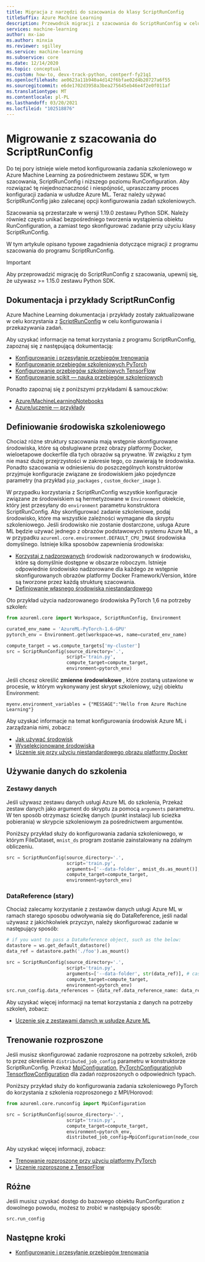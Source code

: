 ```yaml
---
title: Migracja z narzędzi do szacowania do klasy ScriptRunConfig
titleSuffix: Azure Machine Learning
description: Przewodnik migracji z szacowania do ScriptRunConfig w celu konfigurowania zadań szkoleniowych.
services: machine-learning
author: mx-iao
ms.author: minxia
ms.reviewer: sgilley
ms.service: machine-learning
ms.subservice: core
ms.date: 12/14/2020
ms.topic: conceptual
ms.custom: how-to, devx-track-python, contperf-fy21q1
ms.openlocfilehash: ae0623a11b940a4d142f6bfae02d4b20727a6f55
ms.sourcegitcommit: e6de1702d3958a3bea275645eb46e4f2e0f011af
ms.translationtype: MT
ms.contentlocale: pl-PL
ms.lasthandoff: 03/20/2021
ms.locfileid: "102518876"
---
```

# <a name="migrating-from-estimators-to-scriptrunconfig"></a>Migrowanie z szacowania do ScriptRunConfig

Do tej pory istnieje wiele metod konfigurowania zadania szkoleniowego w Azure Machine Learning za pośrednictwem zestawu SDK, w tym szacowania, ScriptRunConfig i niższego poziomu RunConfiguration.   Aby rozwiązać tę niejednoznaczność i niespójność, upraszczamy proces konfiguracji zadania w usłudze Azure ML.  Teraz należy używać ScriptRunConfig jako zalecanej opcji konfigurowania zadań szkoleniowych. 

Szacowania są przestarzałe w wersji 1.19.0 zestawu Python SDK. Należy również często unikać bezpośredniego tworzenia wystąpienia obiektu RunConfiguration, a zamiast tego skonfigurować zadanie przy użyciu klasy ScriptRunConfig.

W tym artykule opisano typowe zagadnienia dotyczące migracji z programu szacowania do programu ScriptRunConfig.

> [!IMPORTANT]
> Aby przeprowadzić migrację do ScriptRunConfig z szacowania, upewnij się, że używasz >= 1.15.0 zestawu Python SDK.

## <a name="scriptrunconfig-documentation-and-samples"></a>Dokumentacja i przykłady ScriptRunConfig
Azure Machine Learning dokumentacja i przykłady zostały zaktualizowane w celu korzystania z [ScriptRunConfig](/python/api/azureml-core/azureml.core.script_run_config.scriptrunconfig) w celu konfigurowania i przekazywania zadań.

Aby uzyskać informacje na temat korzystania z programu ScriptRunConfig, zapoznaj się z następującą dokumentacją:
* [Konfigurowanie i przesyłanie przebiegów trenowania](how-to-set-up-training-targets.md)
* [Konfigurowanie przebiegów szkoleniowych PyTorch](how-to-train-pytorch.md)
* [Konfigurowanie przebiegów szkoleniowych TensorFlow](how-to-train-tensorflow.md)
* [Konfigurowanie scikit — nauka przebiegów szkoleniowych](how-to-train-scikit-learn.md)

Ponadto zapoznaj się z poniższymi przykładami & samouczków:
* [Azure/MachineLearningNotebooks](https://github.com/Azure/MachineLearningNotebooks/tree/master/how-to-use-azureml/ml-frameworks)
* [Azure/uczenie — przykłady](https://github.com/Azure/azureml-examples)

## <a name="defining-the-training-environment"></a>Definiowanie środowiska szkoleniowego
Chociaż różne struktury szacowania mają wstępnie skonfigurowane środowiska, które są obsługiwane przez obrazy platformy Docker, wieloetapowe dockerfile dla tych obrazów są prywatne.  W związku z tym nie masz dużej przejrzystości w zakresie tego, co zawierają te środowiska. Ponadto szacowania w odniesieniu do poszczególnych konstruktorów przyjmuje konfiguracje związane ze środowiskiem jako pojedyncze parametry (na przykład `pip_packages` , `custom_docker_image` ).

W przypadku korzystania z ScriptRunConfig wszystkie konfiguracje związane ze środowiskiem są hermetyzowane w `Environment` obiekcie, który jest przesyłany do `environment` parametru konstruktora ScriptRunConfig. Aby skonfigurować zadanie szkoleniowe, podaj środowisko, które ma wszystkie zależności wymagane dla skryptu szkoleniowego. Jeśli środowisko nie zostanie dostarczone, usługa Azure ML będzie używać jednego z obrazów podstawowych systemu Azure ML, a w przypadku `azureml.core.environment.DEFAULT_CPU_IMAGE` środowiska domyślnego. Istnieje kilka sposobów zapewnienia środowiska:

* [Korzystaj z nadzorowanych](how-to-use-environments.md#use-a-curated-environment) środowisk nadzorowanych w środowisku, które są domyślnie dostępne w obszarze roboczym. Istnieje odpowiednie środowisko nadzorowane dla każdego ze wstępnie skonfigurowanych obrazów platformy Docker Framework/Version, które są tworzone przez każdą strukturę szacowania.
* [Definiowanie własnego środowiska niestandardowego](how-to-use-environments.md)

Oto przykład użycia nadzorowanego środowiska PyTorch 1,6 na potrzeby szkoleń:

```python
from azureml.core import Workspace, ScriptRunConfig, Environment

curated_env_name = 'AzureML-PyTorch-1.6-GPU'
pytorch_env = Environment.get(workspace=ws, name=curated_env_name)

compute_target = ws.compute_targets['my-cluster']
src = ScriptRunConfig(source_directory='.',
                      script='train.py',
                      compute_target=compute_target,
                      environment=pytorch_env)
```

Jeśli chcesz określić **zmienne środowiskowe** , które zostaną ustawione w procesie, w którym wykonywany jest skrypt szkoleniowy, użyj obiektu Environment:
```
myenv.environment_variables = {"MESSAGE":"Hello from Azure Machine Learning"}
```

Aby uzyskać informacje na temat konfigurowania środowisk Azure ML i zarządzania nimi, zobacz:
* [Jak używać środowisk](how-to-use-environments.md)
* [Wyselekcjonowane środowiska](resource-curated-environments.md)
* [Uczenie się przy użyciu niestandardowego obrazu platformy Docker](how-to-train-with-custom-image.md)

## <a name="using-data-for-training"></a>Używanie danych do szkolenia
### <a name="datasets"></a>Zestawy danych
Jeśli używasz zestawu danych usługi Azure ML do szkolenia, Przekaż zestaw danych jako argument do skryptu za pomocą `arguments` parametru. W ten sposób otrzymasz ścieżkę danych (punkt instalacji lub ścieżka pobierania) w skrypcie szkoleniowym za pośrednictwem argumentów.

Poniższy przykład służy do konfigurowania zadania szkoleniowego, w którym FileDataset, `mnist_ds` program zostanie zainstalowany na zdalnym obliczeniu.
```python
src = ScriptRunConfig(source_directory='.',
                      script='train.py',
                      arguments=['--data-folder', mnist_ds.as_mount()], # or mnist_ds.as_download() to download
                      compute_target=compute_target,
                      environment=pytorch_env)
```

### <a name="datareference-old"></a>DataReference (stary)
Chociaż zalecamy korzystanie z zestawów danych usługi Azure ML w ramach starego sposobu odwoływania się do DataReference, jeśli nadal używasz z jakichkolwiek przyczyn, należy skonfigurować zadanie w następujący sposób:
```python
# if you want to pass a DataReference object, such as the below:
datastore = ws.get_default_datastore()
data_ref = datastore.path('./foo').as_mount()

src = ScriptRunConfig(source_directory='.',
                      script='train.py',
                      arguments=['--data-folder', str(data_ref)], # cast the DataReference object to str
                      compute_target=compute_target,
                      environment=pytorch_env)
src.run_config.data_references = {data_ref.data_reference_name: data_ref.to_config()} # set a dict of the DataReference(s) you want to the `data_references` attribute of the ScriptRunConfig's underlying RunConfiguration object.
```

Aby uzyskać więcej informacji na temat korzystania z danych na potrzeby szkoleń, zobacz:
* [Uczenie się z zestawami danych w usłudze Azure ML](./how-to-train-with-datasets.md)

## <a name="distributed-training"></a>Trenowanie rozproszone
Jeśli musisz skonfigurować zadanie rozproszone na potrzeby szkoleń, zrób to przez określenie `distributed_job_config` parametru w konstruktorze ScriptRunConfig. Przekaż [MpiConfiguration](/python/api/azureml-core/azureml.core.runconfig.mpiconfiguration), [PyTorchConfiguration](/python/api/azureml-core/azureml.core.runconfig.pytorchconfiguration)lub [TensorflowConfiguration](/python/api/azureml-core/azureml.core.runconfig.tensorflowconfiguration) dla zadań rozproszonych o odpowiednich typach.

Poniższy przykład służy do konfigurowania zadania szkoleniowego PyTorch do korzystania z szkolenia rozproszonego z MPI/Horovod:
```python
from azureml.core.runconfig import MpiConfiguration

src = ScriptRunConfig(source_directory='.',
                      script='train.py',
                      compute_target=compute_target,
                      environment=pytorch_env,
                      distributed_job_config=MpiConfiguration(node_count=2, process_count_per_node=2))
```

Aby uzyskać więcej informacji, zobacz:
* [Trenowanie rozproszone przy użyciu platformy PyTorch](how-to-train-pytorch.md#distributed-training)
* [Uczenie rozproszone z TensorFlow](how-to-train-tensorflow.md#distributed-training)

## <a name="miscellaneous"></a>Różne
Jeśli musisz uzyskać dostęp do bazowego obiektu RunConfiguration z dowolnego powodu, możesz to zrobić w następujący sposób:
```
src.run_config
```

## <a name="next-steps"></a>Następne kroki

* [Konfigurowanie i przesyłanie przebiegów trenowania](how-to-set-up-training-targets.md)